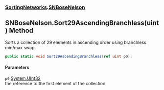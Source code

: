 ### [SortingNetworks](./SortingNetworks.md 'SortingNetworks').[SNBoseNelson](./SortingNetworks-SNBoseNelson.md 'SortingNetworks.SNBoseNelson')
## SNBoseNelson.Sort29AscendingBranchless(uint) Method
Sorts a collection of 29 elements in ascending order using branchless min/max swap.  
```csharp
public static void Sort29AscendingBranchless(ref uint p0);
```
#### Parameters
<a name='SortingNetworks-SNBoseNelson-Sort29AscendingBranchless(uint)-p0'></a>
`p0` [System.UInt32](https://docs.microsoft.com/en-us/dotnet/api/System.UInt32 'System.UInt32')  
the reference to the first element of the collection  
  
